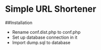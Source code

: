 Simple URL Shortener
===
##Installation

- Rename conf.dist.php to conf.php
- Set up database connection in it
- Import dump.sql to database